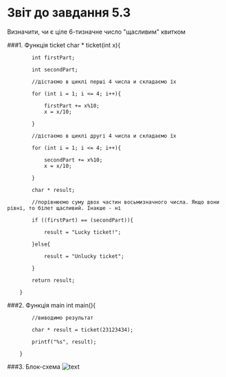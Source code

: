 # Звіт до завдання 5.3

Визначити, чи є ціле 6-тизначне число "щасливим" квитком

###1. Функція ticket
		char * ticket(int x){
		
			int firstPart;
		
			int secondPart;

			//дістаємо в циклі перші 4 числа и складаємо їх
	
			for (int i = 1; i <= 4; i++){
	
				firstPart += x%10;
				x = x/10; 
	
			}

			//дістаємо в циклі другі 4 числа и складаємо їх
	
			for (int i = 1; i <= 4; i++){
	
				secondPart += x%10;
				x = x/10; 
	
			}
	
			char * result;
			
			//порівнюємо суму двох частин восьмизначного числа. Якщо вони рівні, то білет щасливий. Інакше - ні
			
			if ((firstPart) == (secondPart)){
	
				result = "Lucky ticket!";
			
			}else{
	
				result = "Unlucky ticket";
	
			}
	
			return result;
	
		}


###2. Функція main
		int main(){
	
			//виводимо результат

			char * result = ticket(23123434);

			printf("%s", result);

		}
###3. Блок-схема
![text](file:///home/parallels/lab07/md/block-schemes/lab05/thirdEx.png)

